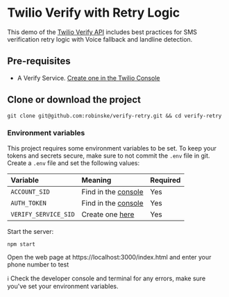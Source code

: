 # Twilio Verify with Retry Logic

This demo of the [Twilio Verify API](https://www.twilio.com/docs/verify/api) includes best practices for SMS verification retry logic with Voice fallback and landline detection.

## Pre-requisites

* A Verify Service. [Create one in the Twilio Console](https://www.twilio.com/console/verify/services)

## Clone or download the project

```shell
git clone git@github.com:robinske/verify-retry.git && cd verify-retry
```

### Environment variables

This project requires some environment variables to be set. To keep your tokens and secrets secure, make sure to not commit the `.env` file in git. Create a `.env` file and set the following values:

| Variable             | Meaning                                                           | Required |
| :------------------- | :---------------------------------------------------------------- | :------- |
| `ACCOUNT_SID`        | Find in the [console](https://www.twilio.com/console)             | Yes      |
| `AUTH_TOKEN`         | Find in the [console](https://www.twilio.com/console)             | Yes      |
| `VERIFY_SERVICE_SID` | Create one [here](https://www.twilio.com/console/verify/services) | Yes      |


Start the server:

```
npm start
```

Open the web page at https://localhost:3000/index.html and enter your phone number to test

ℹ️ Check the developer console and terminal for any errors, make sure you've set your environment variables.
